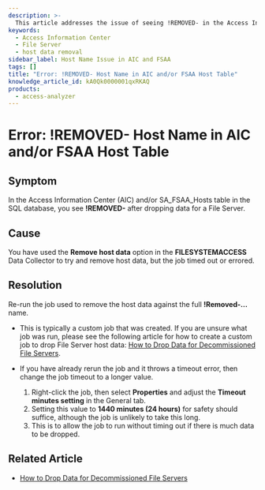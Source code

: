 ```yaml
---
description: >-
  This article addresses the issue of seeing !REMOVED- in the Access Information Center (AIC) and/or SA_FSAA_Hosts table after dropping data for a File Server, along with its causes and resolutions.
keywords:
  - Access Information Center
  - File Server
  - host data removal
sidebar_label: Host Name Issue in AIC and FSAA
tags: []
title: "Error: !REMOVED- Host Name in AIC and/or FSAA Host Table"
knowledge_article_id: kA0Qk0000001qxRKAQ
products:
  - access-analyzer
---
```


# Error: !REMOVED- Host Name in AIC and/or FSAA Host Table

## Symptom

In the Access Information Center (AIC) and/or SA_FSAA_Hosts table in the SQL database, you see **!REMOVED-** after dropping data for a File Server.

## Cause

You have used the **Remove host data** option in the **FILESYSTEMACCESS** Data Collector to try and remove host data, but the job timed out or errored.

## Resolution

Re-run the job used to remove the host data against the full **!Removed-…** name.

- This is typically a custom job that was created. If you are unsure what job was run, please see the following article for how to create a custom job to drop File Server host data: [How to Drop Data for Decommissioned File Servers](/docs/kb/activitymonitor/dropping_file_system_data.md).

- If you have already rerun the job and it throws a timeout error, then change the job timeout to a longer value.

  1. Right-click the job, then select **Properties** and adjust the **Timeout minutes setting** in the General tab.
  2. Setting this value to **1440 minutes (24 hours)** for safety should suffice, although the job is unlikely to take this long.
  3. This is to allow the job to run without timing out if there is much data to be dropped.

## Related Article

- [How to Drop Data for Decommissioned File Servers](/docs/kb/activitymonitor/dropping_file_system_data.md)